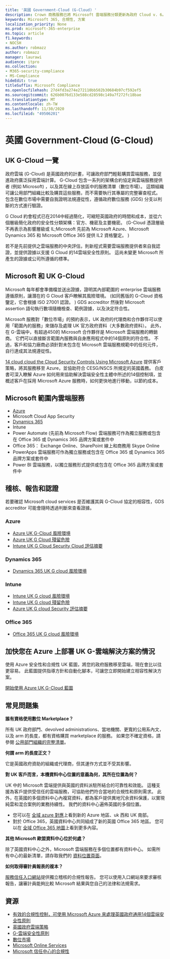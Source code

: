 ```yaml
---
title: '英國 Government-Cloud (G-Cloud) '
description: Crown 商務服務已將 Microsoft 雲端服務分類更新為政府 Cloud v. 6。
keywords: Microsoft 365, 合規性, 方案
localization_priority: None
ms.prod: microsoft-365-enterprise
ms.topic: article
f1.keywords:
- NOCSH
ms.author: robmazz
author: robmazz
manager: laurawi
audience: itpro
ms.collection:
- M365-security-compliance
- MS-Compliance
hideEdit: true
titleSuffix: Microsoft Compliance
ms.openlocfilehash: 27d4fd3a274e272110bb502b30684b97cf592ef5
ms.sourcegitcommit: 626b0076d133e588cd28598c149a7f272fc18bae
ms.translationtype: MT
ms.contentlocale: zh-TW
ms.lasthandoff: 11/30/2020
ms.locfileid: "49506201"
---
```

# <a name="united-kingdom-government-cloud-g-cloud"></a>英國 Government-Cloud (G-Cloud) 

## <a name="uk-g-cloud-overview"></a>UK G-Cloud 一覽

政府雲端 (G-Cloud) 是英國政府的計畫，可讓政府部門輕鬆購買雲端服務，並促進政府廣泛採用雲端計算。 G-Cloud 包含一系列的架構合約協定與雲端服務提供者 (例如 Microsoft) ，以及其在線上存放區中的服務清單（數位市場）。 這類組織可讓公用部門組織比較及購買這些服務，而不需要執行其專屬的完整審查程式。 包含在數位市場中需要自我證明法規遵從性，遵循政府數位服務 (GDS) 分支以判斷的方式進行驗證。

G Cloud 約會程式已在2014中經過簡化，可縮短英國政府的時間和成本，並從六個層級簡化政府的安全性分類架構：官方、機密及主要機密。  (G-Cloud 憑證層級不再表示為影響層級或 IL;Microsoft 先前為 Microsoft Azure、Microsoft Dynamics 365 和 Microsoft Office 365 提供 IL2 資格鑒定。 ) 

若不是先前提供之雲端服務的中央評估，則新程式需要雲端服務提供者來自我認證，並提供證據以支援 G Cloud 的14雲端安全性原則。 這尚未變更 Microsoft 所產生的證據或公司所遵循的標準。

## <a name="microsoft-and-uk-g-cloud"></a>Microsoft 和 UK G-Cloud

Microsoft 每年都會準備檔並送出證據，證明其內部範圍的 enterprise 雲端服務遵循原則，讓潛在的 G Cloud 客戶瞭解其風險環境。  (如同舊版的 G-Cloud 資格鑒定，它會根據 ISO 27001 認證。 ) GDS accreditor 然後對 Microsoft assertion 語句執行數項隨機檢查、範例證據，以及決定符合性。

Microsoft 服務對「數位市場」的預約表示，UK 政府的代理商和合作夥伴可以使用「範圍內的服務」來儲存及處理 UK 官方政府資料（大多數政府資料）。 此外，在 G-雲端中，有超過450的 Microsoft 合作夥伴是 Microsoft 雲端服務的轉銷商。 它們可以直接斷言範圍內服務與自身應用程式中的14個原則的符合性。 不過，客戶和協力廠商必須針對未包含在 Microsoft 雲端服務規範中的任何元件，自行達成其法規遵從性。

 [14 cloud cloud the Cloud Security Controls Using Microsoft Azure](https://azure.microsoft.com/resources/14-cloud-security-controls-for-uk-cloud-using-microsoft-azure/) 提供客戶策略，將其服務移至 Azure，並協助符合 CESG/NSCS 所規定的英國義務。 白皮書可深入瞭解 Azure 如何用來協助解決雲端安全性主體中所述的14個控制項，並概述客戶在採用 Microsoft Azure 服務時，如何更快地進行移動，以節約成本。

## <a name="microsoft-in-scope-cloud-services"></a>Microsoft 範圍內雲端服務

- [Azure](https://aka.ms/AzureCompliance)
- Microsoft Cloud App Security
- [Dynamics 365](https://aka.ms/d365-compliance-list)
- Intune
- Power Automate (先前為 Microsoft Flow) 雲端服務可作為獨立服務或包含在 Office 365 或 Dynamics 365 品牌方案或套件中
- Office 365： Exchange Online、SharePoint 線上和商務用 Skype Online
- PowerApps 雲端服務可作為獨立服務或包含在 Office 365 或 Dynamics 365 品牌方案或套件中
- Power BI 雲端服務，以獨立服務形式提供或包含在 Office 365 品牌方案或套件中

## <a name="audits-reports-and-certificates"></a>稽核、報告和認證

若要確認 Microsoft cloud services 是否維護其與 G-Cloud 協定的相容性，GDS accreditor 可能會隨時透過判斷來查看證據。

### <a name="azure"></a>Azure

- [Azure UK G-Cloud 風險環境](https://go.microsoft.com/fwlink/?linkid=2099702)
- [Azure UK G Cloud 殘留危險](https://go.microsoft.com/fwlink/?linkid=2099497)
- [Intune UK G Cloud Security Cloud 評估摘要](https://go.microsoft.com/fwlink/?linkid=2099703)

### <a name="dynamics-365"></a>Dynamics 365

- [Dynamics 365 UK G cloud 風險環境](https://go.microsoft.com/fwlink/?linkid=2099702)

### <a name="intune"></a>Intune

- [Intune UK G cloud 風險環境](https://go.microsoft.com/fwlink/?linkid=2099702)
- [Intune UK G cloud 殘留危險](https://aka.ms/IntuneUKGCloudResidualRisk)
- [Azure UK G cloud Security 評估摘要](https://aka.ms/IntuneUKGCloudSecurityAssessmentSummary)

### <a name="office-365"></a>Office 365

- [Office 365 UK G cloud 風險環境](https://go.microsoft.com/fwlink/?linkid=2099702)

## <a name="accelerate-your-deployment-of-uk-g-cloud-solutions-on-azure"></a>加快您在 Azure 上部署 UK G-雲端解決方案的情況

使用 Azure 安全性和合規性 UK 藍圖，將您的政府服務移至雲端，現在會比以往更容易。 此藍圖提供指導方針和自動化腳本，可讓您立即開始建立相容性解決方案。

[開始使用 Azure UK G-Cloud 藍圖](https://aka.ms/ukofficialblueprint)

## <a name="frequently-asked-questions"></a>常見問題集

**誰有資格使用數位 Marketplace？**

所有 UK 政府部門、devolved administrations、當地機關、更寬的公用系內文，以及 arm 的長度，都有資格購買 marketplace 的服務。 如果您不確定資格，請參閱 [公用部門組織的完整清單](https://www.gov.uk/government/publications/public-sector-organisations-eligible-to-use-cloudstore)。

**何謂 arm 的長度正文？**

它是英國政府資助的組織或代理商，但其運作方式並不受其影響。

**對 UK 客戶而言，本機資料中心位置的意義為何，其所在位置為何？**

UK 中的 Microsoft 雲端提供與英國的資料派駐所結合的可靠性和效能。 這種支援為客戶提供受信任的雲端服務，可協助他們符合當地的合規性和原則需求。 此外，在英國的多個資料中心內複寫資料，都為客戶提供異地冗余資料保護，以實現純雲和混合案例的業務持續性。 我們的資料中心遍佈英國的多個位置。

- 您可以在 [全域 azure 對應](https://azuredatacentermap.azurewebsites.net/)上看到新的 Azure 地區、uk 西和 UK 南部。
- 對於 Office 365，英國資料中心共同組成了新的英國 Office 365 地區。 您可以在 [全域 Office 365 地圖](https://o365datacentermap.azurewebsites.net/)上看到更多內容。

**其他 Microsoft 歐盟資料中心位於何處？**

除了英國資料中心之外，Microsoft 雲端服務在多個位置都有資料中心。 如需所有中心的最新清單，請存取我們的 [資料位置頁面](https://www.microsoft.com/TrustCenter/Privacy/where-your-data-is-located)。

**如何取得審計員報表的複本？**

[服務信任入口網站](https://docs.microsoft.com/microsoft-365/compliance/get-started-with-service-trust-portal)提供獨立稽核的合規性報告。 您可以使用入口網站來要求審核報告，讓審計員能夠比較 Microsoft 結果與您自己的法律和法規需求。

## <a name="resources"></a>資源

- [有效的合規性控制，可使用 Microsoft Azure 來處理英國政府通用14個雲端安全性原則](https://aka.ms/complianceuk)
- [英國政府雲端策略](https://aka.ms/UK_govt_cloud_strategy)
- [G-雲端安全性原則](https://aka.ms/UK-G-Cloud)
- [數位市場](https://www.digitalmarketplace.service.gov.uk/)
- [Microsoft Online Services](https://aka.ms/Online-Services-Terms)
- [Microsoft 信任中心的合規性](https://www.microsoft.com/trust-center/compliance/compliance-overview)
